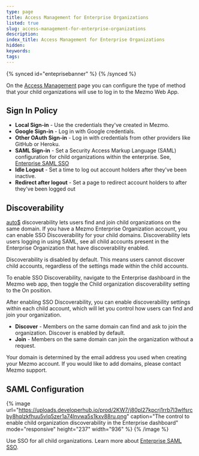 ```yaml
---
type: page
title: Access Management for Enterprise Organizations
listed: true
slug: access-management-for-enterprise-organizations
description: 
index_title: Access Management for Enterprise Organizations
hidden: 
keywords: 
tags: 
---
```


{% synced id="enteprisebanner" %}
{% /synced %}

On the [Access Management](https://app.mezmo.com/enterprise/access-management) page you can configure the type of method that your child organizations will use to log in to the Mezmo Web App.

## Sign In Policy

- **Local Sign-in** - Use the credentials they've created in Mezmo.
- **Google Sign-in** - Log in with Google credentials.
- **Other OAuth Sign-in** - Log in with credentials from other providers like GitHub or Heroku.
- **SAML Sign-in** - Set a Security Access Markup Language (SAML) configuration for child organizations within the enterprise. See, [Enterprise SAML SSO](https://docs.mezmo.com/docs/saml-sso)
- **Idle Logout** - Set a time to log out account holders after they've been inactive.
- **Redirect after logout** - Set a page to redirect account holders to after they've been logged out

## Discoverability

[auto$](/docs/add-child-organization) discoverability lets users find and join child organizations on the same domain. If you have a Mezmo Enterprise Organization account, you can enable SSO Discoverability for your child domains. Discoverability lets users logging in using SAML, see all child accounts present in the Enterprise Organization that have discoverability enabled.

Discoverability is disabled by default. This means users cannot discover child accounts, regardless of the settings made within the child accounts.

To enable SSO Discoverability, navigate to the Enterprise dashboard in the Mezmo web app, then toggle the Child organization discoverability setting to the On position.

After enabling SSO Discoverability, you can enable discoverability settings within each child account, which will let you control how users can find and join your organization.

- **Discover** - Members on the same domain can find and ask to join the organization. Discover is enabled by default.
- **Join** - Members on the same domain can join the organization without a request.

Your domain is determined by the email address you used when creating your Mezmo account. If you would like to add domains, please contact Mezmo support.

## SAML Configuration

{% image url="https://uploads.developerhub.io/prod/2KW7/j80pl27kpcrj1rrb7l3wlfsrcby8hqlzkfhuu5vlq5zer1a74lnvwa5s1kxv88ru.png" caption="The control to enable child organization discoverability in the Enterprise dashboard" mode="responsive" height="237" width="936" %}
{% /image %}

Use SSO for all child organizations. Learn more about [Enterprise SAML SSO](https://docs.mezmo.com/docs/saml-sso).